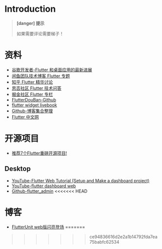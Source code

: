 # Introduction

> **[danger] 提示**
>
> 如果需要评论需要梯子！

# 资料

* [谷歌开发者-Flutter 和桌面应用的最新进展](https://mp.weixin.qq.com/s/AfgT7jqv4m0YjFRIF5HhbA)
* [闲鱼团队技术博客 Flutter 专题](https://www.yuque.com/xytech/flutter/)
* [知乎 Flutter 精华讨论](https://www.zhihu.com/topic/20172123/top-answers)
* [思否社区 Flutter 技术问答](https://segmentfault.com/t/flutter)
* [掘金社区 Flutter 专栏](https://juejin.im/tag/Flutter)
* [FlutterDouBan-Github](https://github.com/kaina404/FlutterDouBan)
* [flutter widget livebook](https://flutter-widget.live/basics/introduction)
* [Github-博客集合整理](https://github.com/crazycodeboy/awesome-flutter-cn)
* [Flutter 中文网](https://book.flutterchina.club/)

# 开源项目

* [推荐7个Flutter重磅开源项目!](https://segmentfault.com/a/1190000023237473?utm_source=tag-newest)

## Desktop

* [YouTube-Flutter Web Tutorial (Setup and Make a dashboard project)](https://www.youtube.com/watch?v=O78Y80gSjTg&t=887s)
* [YouTube-flutter dashboard web](https://www.youtube.com/results?search_query=flutter+dashboard+web)
* [Github-flutter_admin](https://github.com/cairuoyu/flutter_admin)
<<<<<<< HEAD

# 博客

* [FlutterUnit web版闪亮登场](https://juejin.im/post/6859888713980182541)
=======
>>>>>>> ce94836616d2e2a1b14792fda7ea75babfc62534

